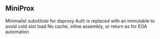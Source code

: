 ## MiniProx

Minimalist substitute for dsproxy
Auth is replaced with an immutable to avoid cold slot load
No cache, inline assembly, or return as for EOA automation
